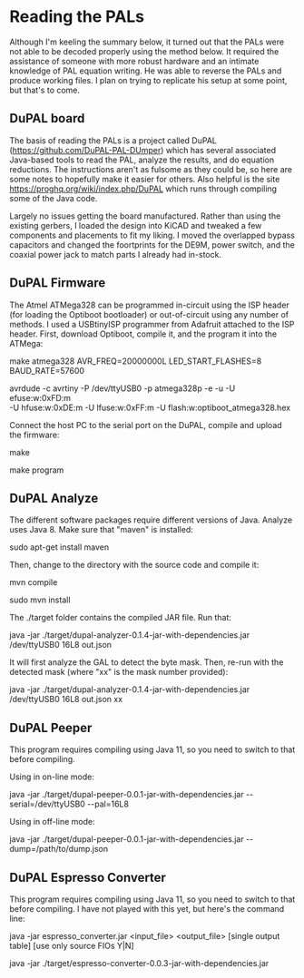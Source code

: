 # Reading the PALs
Although I'm keeling the summary below, it turned out that the PALs were not able to
be decoded properly using the method below. It required the assistance of someone
with more robust hardware and an intimate knowledge of PAL equation writing. He was
able to reverse the PALs and produce working files. I plan on trying to replicate
his setup at some point, but that's to come.

## DuPAL board
The basis of reading the PALs is a project called DuPAL (https://github.com/DuPAL-PAL-DUmper)
which has several associated Java-based tools to read the PAL, analyze the results,
and do equation reductions. The instructions aren't as fulsome as they could be, 
so here are some notes to hopefully make it easier for others. Also helpful is the site
https://proghq.org/wiki/index.php/DuPAL which runs through compiling some of the Java
code.

Largely no issues getting the board manufactured. Rather than using the existing gerbers,
I loaded the design into KiCAD and tweaked a few components and placements to fit my
liking. I moved the overlapped bypass capacitors and changed the foortprints for the
DE9M, power switch, and the coaxial power jack to match parts I already had in-stock.

## DuPAL Firmware
The Atmel ATMega328 can be programmed in-circuit using the ISP header (for loading
the Optiboot bootloader) or out-of-circuit using any number of methods. I used a
USBtinyISP programmer from Adafruit attached to the ISP header. First, download Optiboot, 
compile it, and the program it into the ATMega:

  make atmega328 AVR_FREQ=20000000L LED_START_FLASHES=8 BAUD_RATE=57600

  avrdude  -c avrtiny -P /dev/ttyUSB0 -p atmega328p -e -u -U efuse:w:0xFD:m \
  -U hfuse:w:0xDE:m -U lfuse:w:0xFF:m -U flash:w:optiboot_atmega328.hex

Connect the host PC to the serial port on the DuPAL, compile and upload the firmware:

  make

  make program

## DuPAL Analyze
The different software packages require different versions of Java. Analyze uses Java 8.
Make sure that "maven" is installed: 

  sudo apt-get install maven

Then, change to the directory with the source code and compile it:

  mvn compile

  sudo mvn install

The ./target folder contains the compiled JAR file. Run that:

  java -jar ./target/dupal-analyzer-0.1.4-jar-with-dependencies.jar /dev/ttyUSB0 16L8 out.json

It will first analyze the GAL to detect the byte mask. Then, re-run with the detected mask (where "xx"
is the mask number provided):

  java -jar ./target/dupal-analyzer-0.1.4-jar-with-dependencies.jar /dev/ttyUSB0 16L8 out.json xx

## DuPAL Peeper
This program requires compiling using Java 11, so you need to switch to that before
compiling.

Using in on-line mode:

  java -jar ./target/dupal-peeper-0.0.1-jar-with-dependencies.jar --serial=/dev/ttyUSB0 --pal=16L8

Using in off-line mode:

  java -jar ./target/dupal-peeper-0.0.1-jar-with-dependencies.jar --dump=/path/to/dump.json


## DuPAL Espresso Converter
This program requires compiling using Java 11, so you need to switch to that before
compiling. I have not played with this yet, but here's the command line:

  java -jar espresso_converter.jar <input_file> <output_file> [single output table] [use only source FIOs Y|N]

  java -jar ./target/espresso-converter-0.0.3-jar-with-dependencies.jar



